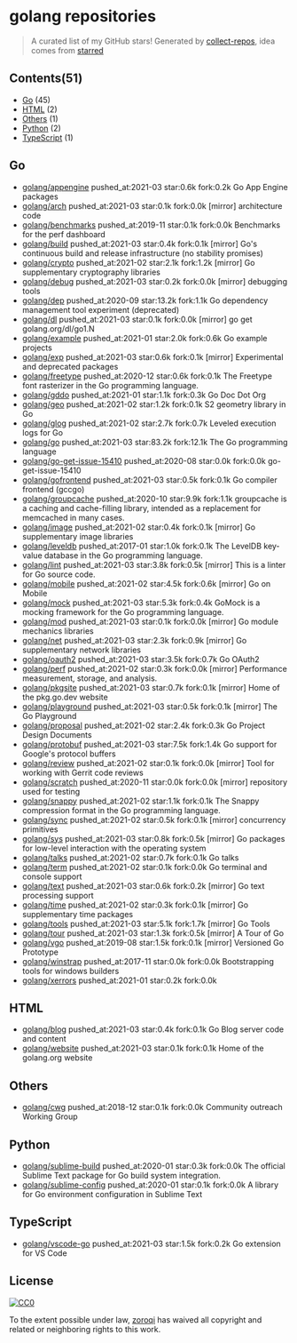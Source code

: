 # golang repositories


> A curated list of my GitHub stars!  Generated by [collect-repos](https://github.com/zoroqi/collect-repos), idea comes from [starred](https://github.com/maguowei/starred)  


## Contents(51)

- [Go](#go) (45)
- [HTML](#html) (2)
- [Others](#others) (1)
- [Python](#python) (2)
- [TypeScript](#typescript) (1)

## Go

- [golang/appengine](https://github.com/golang/appengine) pushed_at:2021-03 star:0.6k fork:0.2k Go App Engine packages
- [golang/arch](https://github.com/golang/arch) pushed_at:2021-03 star:0.1k fork:0.0k [mirror] architecture code
- [golang/benchmarks](https://github.com/golang/benchmarks) pushed_at:2019-11 star:0.1k fork:0.0k Benchmarks for the perf dashboard
- [golang/build](https://github.com/golang/build) pushed_at:2021-03 star:0.4k fork:0.1k [mirror] Go's continuous build and release infrastructure (no stability promises)
- [golang/crypto](https://github.com/golang/crypto) pushed_at:2021-02 star:2.1k fork:1.2k [mirror] Go supplementary cryptography libraries
- [golang/debug](https://github.com/golang/debug) pushed_at:2021-03 star:0.2k fork:0.0k [mirror] debugging tools
- [golang/dep](https://github.com/golang/dep) pushed_at:2020-09 star:13.2k fork:1.1k Go dependency management tool experiment (deprecated)
- [golang/dl](https://github.com/golang/dl) pushed_at:2021-03 star:0.1k fork:0.0k [mirror] go get golang.org/dl/go1.N
- [golang/example](https://github.com/golang/example) pushed_at:2021-01 star:2.0k fork:0.6k Go example projects
- [golang/exp](https://github.com/golang/exp) pushed_at:2021-03 star:0.6k fork:0.1k [mirror] Experimental and deprecated packages
- [golang/freetype](https://github.com/golang/freetype) pushed_at:2020-12 star:0.6k fork:0.1k The Freetype font rasterizer in the Go programming language.
- [golang/gddo](https://github.com/golang/gddo) pushed_at:2021-01 star:1.1k fork:0.3k Go Doc Dot Org
- [golang/geo](https://github.com/golang/geo) pushed_at:2021-02 star:1.2k fork:0.1k S2 geometry library in Go
- [golang/glog](https://github.com/golang/glog) pushed_at:2021-02 star:2.7k fork:0.7k Leveled execution logs for Go
- [golang/go](https://github.com/golang/go) pushed_at:2021-03 star:83.2k fork:12.1k The Go programming language
- [golang/go-get-issue-15410](https://github.com/golang/go-get-issue-15410) pushed_at:2020-08 star:0.0k fork:0.0k go-get-issue-15410
- [golang/gofrontend](https://github.com/golang/gofrontend) pushed_at:2021-03 star:0.5k fork:0.1k Go compiler frontend (gccgo)
- [golang/groupcache](https://github.com/golang/groupcache) pushed_at:2020-10 star:9.9k fork:1.1k groupcache is a caching and cache-filling library, intended as a replacement for memcached in many cases.
- [golang/image](https://github.com/golang/image) pushed_at:2021-02 star:0.4k fork:0.1k [mirror] Go supplementary image libraries
- [golang/leveldb](https://github.com/golang/leveldb) pushed_at:2017-01 star:1.0k fork:0.1k The LevelDB key-value database in the Go programming language.
- [golang/lint](https://github.com/golang/lint) pushed_at:2021-03 star:3.8k fork:0.5k [mirror] This is a linter for Go source code.
- [golang/mobile](https://github.com/golang/mobile) pushed_at:2021-02 star:4.5k fork:0.6k [mirror] Go on Mobile
- [golang/mock](https://github.com/golang/mock) pushed_at:2021-03 star:5.3k fork:0.4k GoMock is a mocking framework for the Go programming language.
- [golang/mod](https://github.com/golang/mod) pushed_at:2021-03 star:0.1k fork:0.0k [mirror] Go module mechanics libraries
- [golang/net](https://github.com/golang/net) pushed_at:2021-03 star:2.3k fork:0.9k [mirror] Go supplementary network libraries
- [golang/oauth2](https://github.com/golang/oauth2) pushed_at:2021-03 star:3.5k fork:0.7k Go OAuth2
- [golang/perf](https://github.com/golang/perf) pushed_at:2021-02 star:0.3k fork:0.0k [mirror] Performance measurement, storage, and analysis.
- [golang/pkgsite](https://github.com/golang/pkgsite) pushed_at:2021-03 star:0.7k fork:0.1k [mirror] Home of the pkg.go.dev website
- [golang/playground](https://github.com/golang/playground) pushed_at:2021-03 star:0.5k fork:0.1k [mirror] The Go Playground
- [golang/proposal](https://github.com/golang/proposal) pushed_at:2021-02 star:2.4k fork:0.3k Go Project Design Documents
- [golang/protobuf](https://github.com/golang/protobuf) pushed_at:2021-03 star:7.5k fork:1.4k Go support for Google's protocol buffers
- [golang/review](https://github.com/golang/review) pushed_at:2021-02 star:0.1k fork:0.0k [mirror] Tool for working with Gerrit code reviews
- [golang/scratch](https://github.com/golang/scratch) pushed_at:2020-11 star:0.0k fork:0.0k [mirror] repository used for testing
- [golang/snappy](https://github.com/golang/snappy) pushed_at:2021-02 star:1.1k fork:0.1k The Snappy compression format in the Go programming language.
- [golang/sync](https://github.com/golang/sync) pushed_at:2021-02 star:0.5k fork:0.1k [mirror] concurrency primitives
- [golang/sys](https://github.com/golang/sys) pushed_at:2021-03 star:0.8k fork:0.5k [mirror] Go packages for low-level interaction with the operating system
- [golang/talks](https://github.com/golang/talks) pushed_at:2021-02 star:0.7k fork:0.1k Go talks
- [golang/term](https://github.com/golang/term) pushed_at:2021-02 star:0.1k fork:0.0k Go terminal and console support
- [golang/text](https://github.com/golang/text) pushed_at:2021-03 star:0.6k fork:0.2k [mirror] Go text processing support
- [golang/time](https://github.com/golang/time) pushed_at:2021-02 star:0.3k fork:0.1k [mirror] Go supplementary time packages
- [golang/tools](https://github.com/golang/tools) pushed_at:2021-03 star:5.1k fork:1.7k [mirror] Go Tools
- [golang/tour](https://github.com/golang/tour) pushed_at:2021-03 star:1.3k fork:0.5k [mirror] A Tour of Go
- [golang/vgo](https://github.com/golang/vgo) pushed_at:2019-08 star:1.5k fork:0.1k [mirror] Versioned Go Prototype
- [golang/winstrap](https://github.com/golang/winstrap) pushed_at:2017-11 star:0.0k fork:0.0k Bootstrapping tools for windows builders
- [golang/xerrors](https://github.com/golang/xerrors) pushed_at:2021-01 star:0.2k fork:0.0k 

## HTML

- [golang/blog](https://github.com/golang/blog) pushed_at:2021-03 star:0.4k fork:0.1k Go Blog server code and content
- [golang/website](https://github.com/golang/website) pushed_at:2021-03 star:0.1k fork:0.1k Home of the golang.org website

## Others

- [golang/cwg](https://github.com/golang/cwg) pushed_at:2018-12 star:0.1k fork:0.0k Community outreach Working Group

## Python

- [golang/sublime-build](https://github.com/golang/sublime-build) pushed_at:2020-01 star:0.3k fork:0.0k The official Sublime Text package for Go build system integration.
- [golang/sublime-config](https://github.com/golang/sublime-config) pushed_at:2020-01 star:0.1k fork:0.0k A library for Go environment configuration in Sublime Text

## TypeScript

- [golang/vscode-go](https://github.com/golang/vscode-go) pushed_at:2021-03 star:1.5k fork:0.2k Go extension for VS Code


## License

[![CC0](http://mirrors.creativecommons.org/presskit/buttons/88x31/svg/cc-zero.svg)](https://creativecommons.org/publicdomain/zero/1.0/)

To the extent possible under law, [zoroqi](https://github.com/zoroqi) has waived all copyright and related or neighboring rights to this work.
